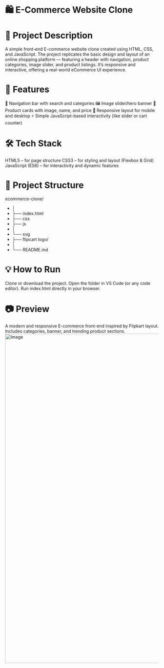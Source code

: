 # 🛍️ E-Commerce Website Clone

# 📖 Project Description

A simple front-end E-commerce website clone created using HTML, CSS, and JavaScript.
The project replicates the basic design and layout of an online shopping platform — featuring a header with navigation, product categories, image slider, and product listings. It’s responsive and interactive, offering a real-world eCommerce UI experience.

# 🚀 Features 
🧭 Navigation bar with search and categories
🖼️ Image slider/hero banner
🛒 Product cards with image, name, and price
📱 Responsive layout for mobile and desktop
⚡ Simple JavaScript-based interactivity (like slider or cart counter)

# 🛠️ Tech Stack
HTML5 – for page structure 
CSS3 – for styling and layout (Flexbox & Grid)
JavaScript (ES6) – for interactivity and dynamic features

# 📁 Project Structure

ecommerce-clone/
- │
- ├── index.html
- ├── css
- ├── js
- │ 
- └── svg
- ├── flipcart logo/
- │ 
- └── README.md

# 💡 How to Run
Clone or download the project.
Open the folder in VS Code (or any code editor).
Run index.html directly in your browser.

# 📷 Preview
A modern and responsive E-commerce front-end inspired by Flipkart layout.
Includes categories, banner, and trending product sections.
<img width="1920" height="1080" alt="Image" src="https://github.com/user-attachments/assets/7318f96f-911b-4929-9d6c-f02ec7993f67" />
